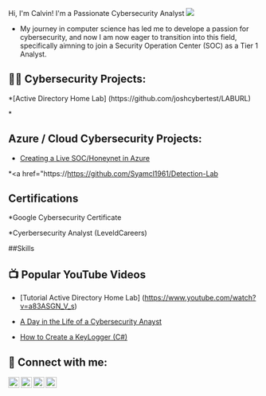    Hi, I'm Calvin! I'm a Passionate Cybersecurity Analyst</h1>
<a href="https://linkedin.com"><img src="https://img.shields.io/badge/-LinkedIn-0072b1?&style=for-the-badge&logo=linkedin&logoColor=white" /></a>




* My journey in computer science has led me to develope a passion for cybersecurity, and now I am now eager to transition into this field, specifically aimning to join a Security Operation Center (SOC) as a Tier 1 Analyst.







<h2>👨‍💻  Cybersecurity Projects:</h2>
*[Active Directory Home Lab] (https://github.com/joshcybertest/LABURL)




*<h2> Azure / Cloud Cybersecurity Projects:</h2>
* [Creating a Live SOC/Honeynet in Azure](https://github.com/Syamcl1961/Azure-SOC-Honeynet)
  
*<a href="https://https://github.com/Syamcl1961/Detection-Lab 

  




<h2> Certifications</h2>

*Google Cybersecurity Certificate

*Cyerbersecurity Analyst (LeveldCareers) 



##Skills





 
<h2>📺 Popular YouTube Videos</h2>

* [Tutorial Active Directory Home Lab] (https://www.youtube.com/watch?v=a83ASGN_V_s)



* [A Day in the Life of a Cybersecurity Anayst](https://www.youtube.com/watch?v=uHy3oM7NnoU)
* [How to Create a KeyLogger (C#)](https://www.youtube.com/watch?v=N-L9hklSlNk)


<h2> 🤳 Connect with me:</h2>

[<img align="left" alt="CalvinMays | YouTube" width="22px" src="https://cdn.jsdelivr.net/npm/simple-icons@v3/icons/youtube.svg" />][youtube]
[<img align="left" alt="CalvinMays | Twitter" width="22px" src="https://cdn.jsdelivr.net/npm/simple-icons@v3/icons/twitter.svg" />][twitter]
[<img align="left" alt="CalvinMays | LinkedIn" width="22px" src="https://cdn.jsdelivr.net/npm/simple-icons@v3/icons/linkedin.svg" />][linkedin]
[<img align="left" alt="CalvinMays | Instagram" width="22px" src="https://cdn.jsdelivr.net/npm/simple-icons@v3/icons/instagram.svg" />][instagram]

[twitter]: https://twitter.com/calvinmays
[youtube]: https://www.youtube.com/c/calvinmays
[instagram]: https://www.instagram.com/calvinmays/
[linkedin]: https://linkedin.com/in/calvinmays

